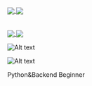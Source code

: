 
<a href="https://github.com/anuraghazra/github-readme-stats">
  <img align="center" src="https://github-readme-stats.vercel.app/api?username=dev-ruby&show_icons=true&theme=github_dark&hide_border=true" />
</a>
<a href="https://github.com/anuraghazra/github-readme-stats">
  <img align="center" src="https://github-readme-stats.vercel.app/api/top-langs/?username=dev-ruby&langs_count=8&layout=compact&theme=github_dark&hide_border=true" />
</a>


</br>
</br>
</br>


<a href="solved.ac/devruby">
  <img align="center" src="http://mazassumnida.wtf/api/v2/generate_badge?boj=devruby" />
</a>
<a href="solved.ac/devruby">
  <img align="center" src="http://mazandi.herokuapp.com/api?handle=devruby&theme=cold" />
</a>

![Alt text](https://img.shields.io/github/followers/dev-ruby?style=social)

![Alt text](https://img.shields.io/github/stars/dev-ruby?style=social)

Python&Backend Beginner

</br>




